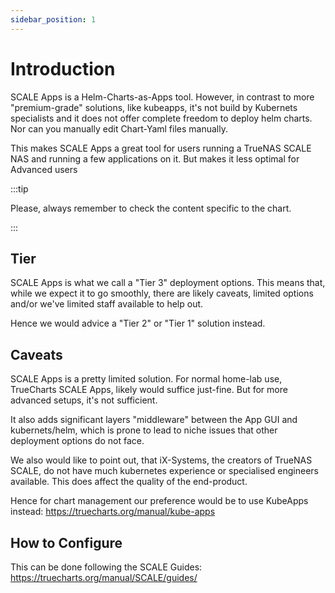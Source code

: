 ```yaml
---
sidebar_position: 1
---
```


# Introduction

SCALE Apps is a Helm-Charts-as-Apps tool.
However, in contrast to more "premium-grade" solutions, like kubeapps, it's not build by Kubernets specialists and it does not offer complete freedom to deploy helm charts.
Nor can you manually edit Chart-Yaml files manually.

This makes SCALE Apps a great tool for users running a TrueNAS SCALE NAS and running a few applications on it.
But makes it less optimal for Advanced users

:::tip

Please, always remember to check the content specific to the chart.

:::

## Tier

SCALE Apps is what we call a "Tier 3" deployment options.
This means that, while we expect it to go smoothly, there are likely caveats, limited options and/or we've limited staff available to help out.

Hence we would advice a "Tier 2" or "Tier 1" solution instead.

## Caveats

SCALE Apps is a pretty limited solution.
For normal home-lab use, TrueCharts SCALE Apps, likely would suffice just-fine.
But for more advanced setups, it's not sufficient.

It also adds significant layers "middleware" between the App GUI and kubernets/helm, which is prone to lead to niche issues that other deployment options do not face.

We also would like to point out, that iX-Systems, the creators of TrueNAS SCALE, do not have much kubernetes experience or specialised engineers available.
This does affect the quality of the end-product.

Hence for chart management our preference would be to use KubeApps instead:
https://truecharts.org/manual/kube-apps

## How to Configure

This can be done following the SCALE Guides:
https://truecharts.org/manual/SCALE/guides/
